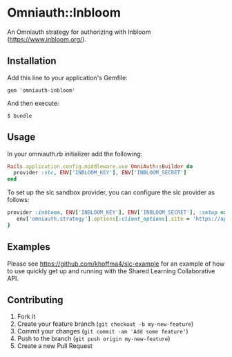 # Omniauth::Inbloom

An Omniauth strategy for authorizing with Inbloom (https://www.inbloom.org/).

## Installation

Add this line to your application's Gemfile:

    gem 'omniauth-inbloom'

And then execute:

    $ bundle

## Usage

In your omniauth.rb initializer add the following:

```ruby
Rails.application.config.middleware.use OmniAuth::Builder do
  provider :slc, ENV['INBLOOM_KEY'], ENV['INBLOOM_SECRET']
end
```

To set up the slc sandbox provider, you can configure the slc provider as follows:

```ruby
provider :inbloom, ENV['INBLOOM_KEY'], ENV['INBLOOM_SECRET'], :setup => lambda{|env|
   env['omniauth.strategy'].options[:client_options].site = 'https://api.sandbox.inbloom.org'
}
```

## Examples

Please see https://github.com/khoffma4/slc-example for an example of how to use quickly get up and running with the Shared Learning Collaborative API.

## Contributing

1. Fork it
2. Create your feature branch (`git checkout -b my-new-feature`)
3. Commit your changes (`git commit -am 'Add some feature'`)
4. Push to the branch (`git push origin my-new-feature`)
5. Create a new Pull Request
